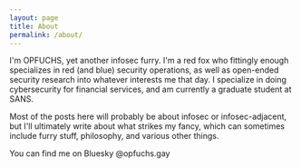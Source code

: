 ```yaml
---
layout: page
title: About
permalink: /about/
---
```


I'm OPFUCHS, yet another infosec furry. I'm a red fox who fittingly enough specializes in red (and blue) security operations, as well as open-ended security research into whatever interests me that day. I specialize in doing cybersecurity for financial services, and am currently a graduate student at SANS. 

Most of the posts here will probably be about infosec or infosec-adjacent, but I'll ultimately write about what strikes my fancy, which can sometimes include furry stuff, philosophy, and various other things. 

You can find me on Bluesky @opfuchs.gay
